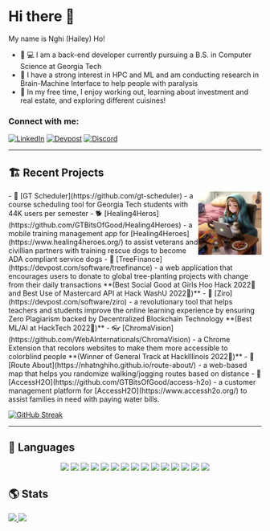 # Hi there 👋 
My name is Nghi (Hailey) Ho!
- 🐝 💻 I am a back-end developer currently pursuing a B.S. in Computer Science at Georgia Tech
- 🤖 I have a strong interest in HPC and ML and am conducting research in Brain-Machine Interface to help people with paralysis
- 💪 In my free time, I enjoy working out, learning about investment and real estate, and exploring different cuisines!

### Connect with me:
[![LinkedIn](https://img.shields.io/badge/linkedin-%230077B5.svg?&style=for-the-badge&logo=linkedin&logoColor=white)](https://www.linkedin.com/in/nghi-hailey-ho-90940a157/)
[![Devpost](https://img.shields.io/badge/Devpost-003E54.svg?style=for-the-badge&logo=Devpost&logoColor=white)](https://devpost.com/nhatnghiho/)
[![Discord](https://img.shields.io/badge/Discord-7289DA?style=for-the-badge&logo=discord&logoColor=white)](https://discordapp.com/users/Hailey#0760)

____________________________________________________________________
## 🏗️ Recent Projects
<img alt="Coding" src="https://github.com/nhatnghiho/nhatnghiho/blob/1548c16ceff87b1509527b6a37c85fbf84537fc4/background_pic1.jpeg" width="25%" heigth="auto" align="right"/>
- 🐝 [GT Scheduler](https://github.com/gt-scheduler) - a course scheduling tool for Georgia Tech students with 44K users per semester
- 🐕 [Healing4Heros](https://github.com/GTBitsOfGood/Healing4Heroes) - a mobile training management app for [Healing4Heroes](https://www.healing4heroes.org/) to assist veterans and civillian partners with training rescue dogs to become ADA compliant service dogs
- 🌱 [TreeFinance](https://devpost.com/software/treefinance) - a web application that encourages users to donate to global tree-planting projects with change from their daily transactions **(Best Social Good at Girls Hoo Hack 2022🥇 and Best Use of Mastercard API at Hack WashU 2022🥇)**
- 🏫 [Ziro](https://devpost.com/software/ziro) - a revolutionary tool that helps teachers and students improve the online learning experience by ensuring Zero Plagiarism backed by Decentralized Blockchain Technology **(Best ML/AI at HackTech 2022🥇)**
- 👓 [ChromaVision](https://github.com/WebAInternationals/ChromaVision) - a Chrome Extension that recolors websites to make them more accessible to colorblind people **(Winner of General Track at HackIllinois 2022🥇)**
- 🏃 [Route About](https://nhatnghiho.github.io/route-about/) - a web-based map that helps you randomize walking/jogging routes based on distance
- 🚰 [AccessH2O](https://github.com/GTBitsOfGood/access-h2o) - a customer management platform for [AccessH2O](https://www.accessh2o.org/) to assist families in need with paying water bills.

[![GitHub Streak](https://github-readme-streak-stats.herokuapp.com?user=nhatnghiho&date_format=M%20j%5B%2C%20Y%5D)](https://git.io/streak-stats)
____________________________________________________________________

## 📖 Languages
<p align="center">
  <img src="https://img.shields.io/badge/Python-14354C?style=for-the-badge&logo=python&logoColor=white"/>
  <img src="https://img.shields.io/badge/Java-ED8B00?style=for-the-badge&logo=java&logoColor=white" />
  <img src="https://img.shields.io/badge/JavaScript-F7DF1E?style=for-the-badge&logo=javascript&logoColor=black" />
  <img src="https://img.shields.io/badge/TypeScript-007ACC?style=for-the-badge&logo=typescript&logoColor=white" />
  <img src="https://img.shields.io/badge/ruby-%23CC342D.svg?style=for-the-badge&logo=ruby&logoColor=white" />
  <img src="https://img.shields.io/badge/React-20232A?style=for-the-badge&logo=react&logoColor=61DAFB" />
  <img src="https://img.shields.io/badge/Next-black?style=for-the-badge&logo=next.js&logoColor=white)" />
  <img src="https://img.shields.io/badge/Node.js-43853D?style=for-the-badge&logo=node.js&logoColor=white" />
  <img src="https://img.shields.io/badge/Express.js-404D59?style=for-the-badge" />
  <img src="https://img.shields.io/badge/rails-%23CC0000.svg?style=for-the-badge&logo=ruby-on-rails&logoColor=white" />
  <img src="https://img.shields.io/badge/MongoDB-4EA94B?style=for-the-badge&logo=mongodb&logoColor=white" />
  <img src="https://img.shields.io/badge/flask-%23000.svg?style=for-the-badge&logo=flask&logoColor=white" />
  <img src="https://img.shields.io/badge/MySQL-00000F?style=for-the-badge&logo=mysql&logoColor=white" />
  <img src="https://img.shields.io/badge/-GraphQL-E10098?style=for-the-badge&logo=graphql&logoColor=white" />
  <img src="https://www.mathworks.com/matlabcentral/images/matlab-file-exchange.svg" />
</p>

## 🌎 Stats
<a href="https://github.com/jstrieb/github-stats">

![](https://github.com/nhatnghiho/github-stats/blob/master/generated/overview.svg)
![](https://github.com/nhatnghiho/github-stats/blob/master/generated/languages.svg)

</a>
